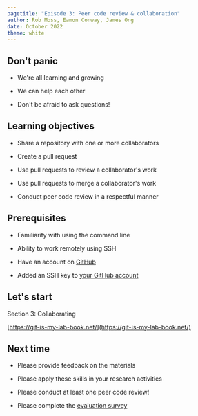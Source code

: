 ```yaml
---
pagetitle: "Episode 3: Peer code review & collaboration"
author: Rob Moss, Eamon Conway, James Ong
date: October 2022
theme: white
---
```


## Don't panic

- We're all learning and growing

- We can help each other

- Don't be afraid to ask questions!

## Learning objectives

- Share a repository with one or more collaborators

- Create a pull request

- Use pull requests to review a collaborator's work

- Use pull requests to merge a collaborator's work

- Conduct peer code review in a respectful manner

## Prerequisites

- Familiarity with using the command line

- Ability to work remotely using SSH

- Have an account on [GitHub](https://www.github.com/)

- Added an SSH key to [your GitHub account](https://docs.github.com/en/authentication/connecting-to-github-with-ssh/adding-a-new-ssh-key-to-your-github-account)

## Let's start

Section 3: Collaborating

[https://git-is-my-lab-book.net/](https://git-is-my-lab-book.net/)

## Next time

- Please provide feedback on the materials

- Please apply these skills in your research activities

- Please conduct at least one peer code review!

- Please complete the [evaluation survey](https://melbourneuni.au1.qualtrics.com/jfe/form/SV_d40vkKdkEaRZT4G)
